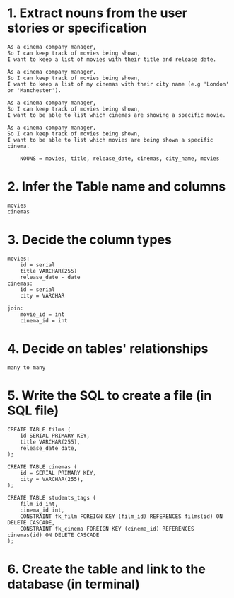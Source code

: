 # 1. Extract nouns from the user stories or specification
    As a cinema company manager,
    So I can keep track of movies being shown,
    I want to keep a list of movies with their title and release date.

    As a cinema company manager,
    So I can keep track of movies being shown,
    I want to keep a list of my cinemas with their city name (e.g 'London' or 'Manchester').

    As a cinema company manager,
    So I can keep track of movies being shown,
    I want to be able to list which cinemas are showing a specific movie.

    As a cinema company manager,
    So I can keep track of movies being shown,
    I want to be able to list which movies are being shown a specific cinema.

        NOUNS = movies, title, release_date, cinemas, city_name, movies

# 2. Infer the Table name and columns
    movies
    cinemas

# 3. Decide the column types
    movies:
        id = serial
        title VARCHAR(255)
        release_date - date
    cinemas:
        id = serial
        city = VARCHAR

    join:
        movie_id = int
        cinema_id = int

# 4. Decide on tables' relationships
    many to many


# 5. Write the SQL to create a file (in SQL file)
    CREATE TABLE films (
        id SERIAL PRIMARY KEY,
        title VARCHAR(255),
        release_date date,
    );

    CREATE TABLE cinemas (
        id = SERIAL PRIMARY KEY,
        city = VARCHAR(255),
    );

    CREATE TABLE students_tags (
        film_id int,
        cinema_id int,
        CONSTRAINT fk_film FOREIGN KEY (film_id) REFERENCES films(id) ON DELETE CASCADE,
        CONSTRAINT fk_cinema FOREIGN KEY (cinema_id) REFERENCES cinemas(id) ON DELETE CASCADE
    );

# 6. Create the table and link to the database (in terminal)
    
    
